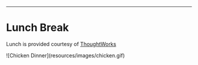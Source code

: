 
----

# Lunch Break


<div class="center important">

Lunch is provided courtesy of [ThoughtWorks](http://www.thoughtworks.com/)

<div class="center"> ![Chicken Dinner](resources/images/chicken.gif) </div>

</div>
